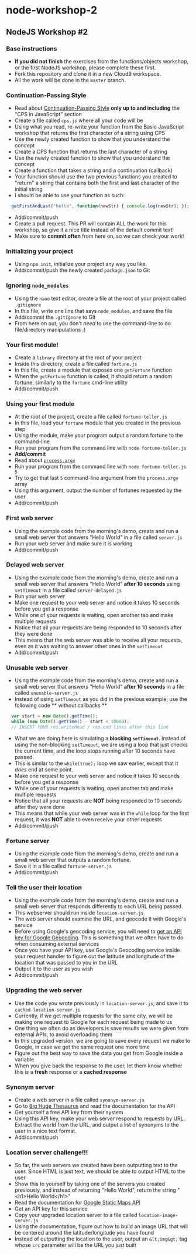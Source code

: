 # node-workshop-2
## NodeJS Workshop #2

### Base instructions
  * **If you did not finish** the exercises from the functions/objects workshop, or the first NodeJS workshop, please complete these first.
  * Fork this repository and clone it in a new Cloud9 workspace.
  * All the work will be done in the `master` branch.

### Continuation-Passing Style
  * Read about [Continuation-Passing Style](http://matt.might.net/articles/by-example-continuation-passing-style/) **only up to and including** the "CPS in JavaScript" section
  * Create a file called `cps.js` where all your code will be
  * Using what you read, re-write your function from the Basic JavaScript workshop that returns the first character of a string using CPS
  * Use the newly created function to show that you understand the concept
  * Create a CPS function that returns the last character of a string
  * Use the newly created function to show that you understand the concept
  * Create a function that takes a string and a continuation (callback)
  * Your function should use the two previous functions you created to "return" a string that contains both the first and last character of the initial string
  * I should be able to use your function as such:
```javascript
  getFirstAndLast("hello", function(newStr) { console.log(newStr); }); // should output "ho"
```
  * Add/commit/push
  * Create a pull request. This PR will contain ALL the work for this workshop, so give it a nice title instead of the default commit text!
  * Make sure to **commit often** from here on, so we can check your work!
  
  
### Initializing your project
  * Using `npm init`, initialize your project any way you like.
  * Add/commit/push the newly created `package.json` to Git
  
### Ignoring `node_modules`
  * Using the `nano` text editor, create a file at the root of your project called `.gitignore`
  * In this file, write one line that says `node_modules`, and save the file
  * Add/commit the `.gitignore` to Git
  * From here on out, you don't *need* to use the command-line to do file/directory manipulations :)
  
### Your first module!
  * Create a `library` directory at the root of your project
  * Inside this directory, create a file called `fortune.js`
  * In this file, create a module that exposes one `getFortune` function
  * When the `getFortune` function is called, it should return a random fortune, similarly to the `fortune` cmd-line utility
  * Add/commit/push
  
### Using your first module
  * At the root of the project, create a file called `fortune-teller.js`
  * In this file, load your `fortune` module that you created in the previous step
  * Using the module, make your program output a random fortune to the command-line
  * Run your program from the command line with `node fortune-teller.js`
  * **Add/commit**
  * Read about [`process.argv`](https://nodejs.org/docs/latest/api/process.html#process_process_argv)
  * Run your program from the command line with `node fortune-teller.js 5`
  * Try to get that last `5` command-line argument from the `process.argv` array
  * Using this argument, output the number of fortunes requested by the user
  * Add/commit/push
  
### First web server
  * Using the example code from the morning's demo, create and run a small web server that answers "Hello World" in a file called `server.js`
  * Run your web server and make sure it is working
  * Add/commit/push

### Delayed web server
  * Using the example code from the morning's demo, create and run a small web server that answers "Hello World" **after 10 seconds** using `setTimeout` in a file called `server-delayed.js`
  * Run your web server
  * Make one request to your web server and notice it takes 10 seconds before you get a response
  * While one of your requests is waiting, open another tab and make multiple requests
  * Notice that all your requests are being responded to 10 seconds after they were done
  * This means that the web server was able to receive all your requests, even as it was waiting to answer other ones in the `setTimeout`
  * Add/commit/push

### Unusable web server
  * Using the example code from the morning's demo, create and run a small web server that answers "Hello World" **after 10 seconds** in a file called `unusable-server.js`
  * Instead of using `setTimeout` as you did in the previous example, use the following code ** without callbacks **
```javascript
  var start = new Date().getTime();
  while (new Date().getTime() - start < 10000);
  // INSERT YOUR res.writeHead / res.end lines after this line
```
  * What we are doing here is simulating a **blocking `setTimeout`**. Instead of using the non-blocking `setTimeout`, we are using a loop that just checks the current time, and the loop stops running after 10 seconds have passed.
  * This is similar to the `while(true);` loop we saw earlier, except that it *does* end at some point.
  * Make one request to your web server and notice it takes 10 seconds before you get a response
  * While one of your requests is waiting, open another tab and make multiple requests
  * Notice that all your requests are **NOT** being responded to 10 seconds after they were done
  * This means that while your web server was in the `while` loop for the first request, it was **NOT** able to even receive your other requests
  * Add/commit/push
  
### Fortune server
  * Using the example code from the morning's demo, create and run a small web server that outputs a random fortune.
  * Save it in a file called `fortune-server.js`
  * Add/commit/push
  
### Tell the user their location
  * Using the example code from the morning's demo, create and run a small web server that responds differently to each URL being passed.
  * This webserver should run inside `location-server.js`
  * The web server should examine the URL, and geocode it with Google's service
  * Before using Google's geocoding service, you will need to [get an API key for Google Geocoding](https://developers.google.com/maps/documentation/geocoding/get-api-key). This is something that we often have to do when consuming external services
  * Once you have your API key, use Google's Geocoding service inside your request handler to figure out the latitude and longitude of the location that was passed to you in the URL
  * Output it to the user as you wish
  * Add/commit/push

### Upgrading the web server
  * Use the code you wrote previously in `location-server.js`, and save it to `cached-location-server.js`
  * Currently, if we get multiple requests for the same city, we will be making one request to Google for each request being made to us
  * One thing we often do as developers is save results we were given from external APIs, to avoid overloading them
  * In this upgraded version, we are going to save every request we make to Google, in case we get the same request one more time
  * Figure out the best way to save the data you get from Google inside a variable
  * When you give back the response to the user, let them know whether this is a **fresh** response or a **cached response**
  
### Synonym server
  * Create a web server in a file called `synonym-server.js`
  * Go to [Big Huge Thesaurus](https://words.bighugelabs.com/api.php) and read the documentation for the API
  * Get yourself a free API key from their system
  * Using this API key, make your web server respond to requests by URL. Extract the world from the URL, and output a list of synonyms to the user in a nice text format.
  * Add/commit/push
  
### Location server challenge!!!
  * So far, the web servers we created have been outputting text to the user. Since HTML is just text, we should be able to output HTML to the user
  * Show this to yourself by taking one of the servers you created previously, and instead of returning "Hello World", return the string "&lt;h1&gt;Hello World&lt;/h1&gt;"
  * Read the documentation for [Google Static Maps API](https://developers.google.com/maps/documentation/static-maps/intro)
  * Get an API key for this service
  * Copy your upgraded location server to a file called `location-image-server.js`
  * Using the documentation, figure out how to build an image URL that will be centered around the latitude/longitude you have found
  * Instead of outputting the location to the user, output an `&lt;img&gt;` tag whose `src` parameter will be the URL you just built
